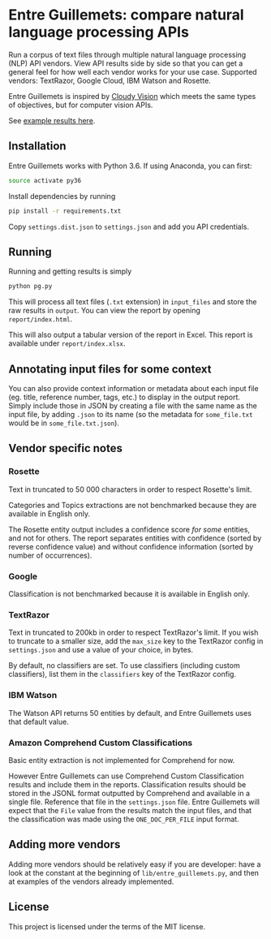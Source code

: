 # Entre Guillemets: compare natural language processing APIs

Run a corpus of text files through multiple natural language processing (NLP) API vendors. View API results side by side so that you can get a general feel for how well each vendor works for your use case. Supported vendors: TextRazor, Google Cloud, IBM Watson and Rosette.

Entre Guillemets is inspired by [Cloudy Vision](https://github.com/goberoi/cloudy_vision) which meets the same types of objectives, but for computer vision APIs.

See [example results here](https://projet-tamis.github.io/entre-guillemets/report/).

## Installation

Entre Guillemets works with Python 3.6. If using Anaconda, you can first:

```bash
source activate py36
```

Install dependencies by running

```bash
pip install -r requirements.txt
```

Copy `settings.dist.json` to `settings.json` and add you API credentials.


## Running

Running and getting results is simply

```bash
python pg.py
```

This will process all text files (`.txt` extension) in `input_files` and store the raw results in `output`. You can view the report by opening `report/index.html`.

This will also output a tabular version of the report in Excel. This report is available under `report/index.xlsx`.

## Annotating input files for some context

You can also provide context information or metadata about each input file (eg. title, reference number, tags, etc.) to display in the output report. Simply include those in JSON by creating a file with the same name as the input file, by adding `.json` to its name (so the metadata for `some_file.txt` would be in `some_file.txt.json`).

## Vendor specific notes

### Rosette

Text in truncated to 50 000 characters in order to respect Rosette's limit.

Categories and Topics extractions are not benchmarked because they are available in English only.

The Rosette entity output includes a confidence score _for some_ entities, and not for others. The report separates entities with confidence (sorted by reverse confidence value) and without confidence information (sorted by number of occurrences).

### Google

Classification is not benchmarked because it is available in English only.

### TextRazor

Text in truncated to 200kb in order to respect TextRazor's limit. If you wish to truncate to a smaller size, add the `max_size` key to the TextRazor config in `settings.json` and use a value of your choice, in bytes.

By default, no classifiers are set. To use classifiers (including custom classifiers), list them in the `classifiers` key of the TextRazor config.

### IBM Watson

The Watson API returns 50 entities by default, and Entre Guillemets uses that default value.

### Amazon Comprehend Custom Classifications

Basic entity extraction is not implemented for Comprehend for now.

However Entre Guillemets can use Comprehend Custom Classification results and include them in the reports. Classification results should be stored in the JSONL format outputted by Comprehend and available in a single file. Reference that file in the `settings.json` file. Entre Guillemets will expect that the `File` value from the results match the input files, and that the classification was made using the `ONE_DOC_PER_FILE` input format.

## Adding more vendors

Adding more vendors should be relatively easy if you are developer: have a look at the constant at the beginning of `lib/entre_guillemets.py`, and then at examples of the vendors already implemented.

## License

This project is licensed under the terms of the MIT license.
